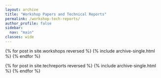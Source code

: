 ```yaml
---
layout: archive
title: "Workshop Papers and Technical Reports"
permalink: /workshop-tech-reports/
author_profile: false
sidebar:
  nav: "main"
classes: wide
---
```


{% for post in site.workshops reversed %}
  {% include archive-single.html %}
{% endfor %}

{% for post in site.techreports reversed %}
  {% include archive-single.html %}
{% endfor %}
